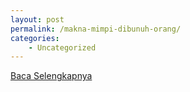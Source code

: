 ```yaml
---
layout: post
permalink: /makna-mimpi-dibunuh-orang/
categories:
    - Uncategorized
---
```


[Baca Selengkapnya](/06)